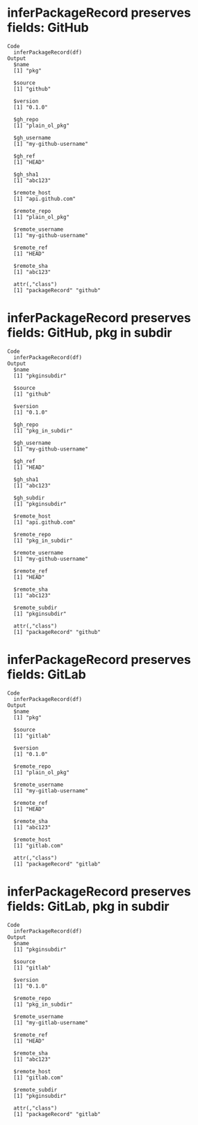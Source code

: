 # inferPackageRecord preserves fields: GitHub

    Code
      inferPackageRecord(df)
    Output
      $name
      [1] "pkg"
      
      $source
      [1] "github"
      
      $version
      [1] "0.1.0"
      
      $gh_repo
      [1] "plain_ol_pkg"
      
      $gh_username
      [1] "my-github-username"
      
      $gh_ref
      [1] "HEAD"
      
      $gh_sha1
      [1] "abc123"
      
      $remote_host
      [1] "api.github.com"
      
      $remote_repo
      [1] "plain_ol_pkg"
      
      $remote_username
      [1] "my-github-username"
      
      $remote_ref
      [1] "HEAD"
      
      $remote_sha
      [1] "abc123"
      
      attr(,"class")
      [1] "packageRecord" "github"       

# inferPackageRecord preserves fields: GitHub, pkg in subdir

    Code
      inferPackageRecord(df)
    Output
      $name
      [1] "pkginsubdir"
      
      $source
      [1] "github"
      
      $version
      [1] "0.1.0"
      
      $gh_repo
      [1] "pkg_in_subdir"
      
      $gh_username
      [1] "my-github-username"
      
      $gh_ref
      [1] "HEAD"
      
      $gh_sha1
      [1] "abc123"
      
      $gh_subdir
      [1] "pkginsubdir"
      
      $remote_host
      [1] "api.github.com"
      
      $remote_repo
      [1] "pkg_in_subdir"
      
      $remote_username
      [1] "my-github-username"
      
      $remote_ref
      [1] "HEAD"
      
      $remote_sha
      [1] "abc123"
      
      $remote_subdir
      [1] "pkginsubdir"
      
      attr(,"class")
      [1] "packageRecord" "github"       

# inferPackageRecord preserves fields: GitLab

    Code
      inferPackageRecord(df)
    Output
      $name
      [1] "pkg"
      
      $source
      [1] "gitlab"
      
      $version
      [1] "0.1.0"
      
      $remote_repo
      [1] "plain_ol_pkg"
      
      $remote_username
      [1] "my-gitlab-username"
      
      $remote_ref
      [1] "HEAD"
      
      $remote_sha
      [1] "abc123"
      
      $remote_host
      [1] "gitlab.com"
      
      attr(,"class")
      [1] "packageRecord" "gitlab"       

# inferPackageRecord preserves fields: GitLab, pkg in subdir

    Code
      inferPackageRecord(df)
    Output
      $name
      [1] "pkginsubdir"
      
      $source
      [1] "gitlab"
      
      $version
      [1] "0.1.0"
      
      $remote_repo
      [1] "pkg_in_subdir"
      
      $remote_username
      [1] "my-gitlab-username"
      
      $remote_ref
      [1] "HEAD"
      
      $remote_sha
      [1] "abc123"
      
      $remote_host
      [1] "gitlab.com"
      
      $remote_subdir
      [1] "pkginsubdir"
      
      attr(,"class")
      [1] "packageRecord" "gitlab"       

